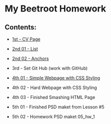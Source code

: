 # My Beetroot Homework 

## Contents:

* [1st - CV Page](https://olehtovkaniuk.github.io/01_Homework_Resume/)

* [2nd 01 - List](https://olehtovkaniuk.github.io/02_Homework_Goods_list/)

* [2nd 02 - Anchors](https://olehtovkaniuk.github.io/02_Homework_Anchors/)

* 3rd - Set Git Hub (work with GitHub)

* [4th 01 - Simple Webpage with CSS Styling](https://olehtovkaniuk.github.io/04_simpleWebPage/)

* 4th 02 - Hard Webpage with CSS Styling 

* 4th 03 - Finished Smashing HTML Page

* 5th 01 - Finished PSD maket from Lesson #5

* 5th 02 - Homework PSD maket 05_hw_1